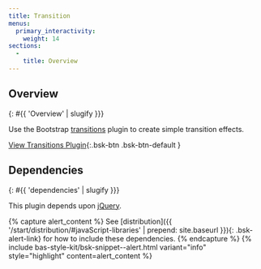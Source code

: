 ```yaml
---
title: Transition
menus:
  primary_interactivity:
    weight: 14
sections:
  -
    title: Overview
---
```


## Overview
{: #{{ 'Overview' | slugify }}}

Use the Bootstrap [transitions](http://getbootstrap.com/javascript/#transitions) plugin to create simple transition
effects.

[View Transitions Plugin](http://getbootstrap.com/javascript/#transitions){:.bsk-btn .bsk-btn-default }

## Dependencies
{: #{{ 'dependencies' | slugify }}}

This plugin depends upon [jQuery](https://jquery.com).

{% capture alert_content %}
See [distribution]({{ '/start/distribution/#javaScript-libraries' | prepend: site.baseurl }}){: .bsk-alert-link} for
how to include these dependencies.
{% endcapture %}
{% include bas-style-kit/bsk-snippet--alert.html
  variant="info"
  style="highlight"
  content=alert_content
%}
